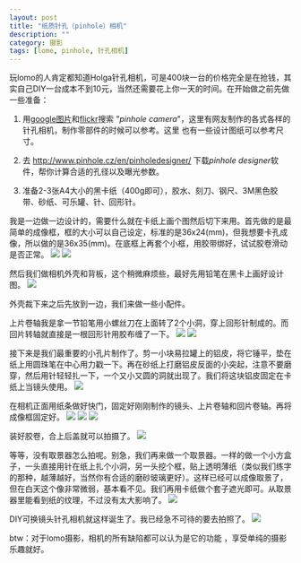 ```yaml
---
layout: post
title: "纸质针孔（pinhole）相机"
description: ""
category: 摄影
tags: [lome, pinhole, 针孔相机]
---
```

玩lomo的人肯定都知道Holga针孔相机，可是400块一台的价格完全是在抢钱，其实自己DIY一台成本不到10元，当然还需要花上你一天的时间。在开始做之前先做一些准备：

1. 用[google图片](http://www.google.com.hk/imghp)和[flickr](http://www.flickr.com/)搜索 "*pinhole camera*"，这里有网友制作的各式各样的针孔相机，制作零部件的时候可以参考。这里 也有一些设计图纸可以参考尺寸。

2. 去 <http://www.pinhole.cz/en/pinholedesigner/> 下载*pinhole designer*软件，帮你计算合适的孔径以及曝光参数。

3. 准备2-3张A4大小的黑卡纸（400g即可），胶水、刻刀、钢尺、3M黑色胶带、砂纸、可乐罐、针、回形针。

我是一边做一边设计的，需要什么就在卡纸上画个图然后切下来用。首先做的是最简单的成像框，框的大小可以自己设定，标准的是36x24(mm)，但我想要卡孔成像，所以做的是36x35(mm)。在底框上再套个小框，用胶带绑好，试试胶卷滑动是否正常。
<img src="images/pinhole-1.jpg"/>
<img src="images/pinhole-2.jpg"/>
 

然后我们做相机外壳和背板，这个稍微麻烦些，最好先用铅笔在黑卡上画好设计图。
<img src="images/pinhole-3.jpg"/>


外壳裁下来之后先放到一边，我们来做一些小配件。

上片卷轴我是拿一节铅笔用小螺丝刀在上面转了2个小洞，穿上回形针制成的。而回片转轴就直接是一根回形针用胶布缠了一下。
<img src="images/pinhole-4.jpg"/>
<img src="images/pinhole-5.jpg"/>
 

接下来是我们最重要的小孔片制作了。剪一小块易拉罐上的铝皮，将它锤平，垫在纸上用圆珠笔在中心用力戳一下。再在砂纸上打磨铝皮反面的小突起，注意不要磨穿，然后用针轻轻扎一下，一个又小又圆的洞就出现了。我们将这块铝皮固定在卡纸上当镜头使用。
<img src="images/pinhole-6.jpg"/>


在相机正面用纸条做好快门，固定好刚刚制作的镜头、上片卷轴和回片卷轴。再将成像框固定好。
<img src="images/pinhole-7.jpg"/>
<img src="images/pinhole-8.jpg"/>
<img src="images/pinhole-9.jpg"/>

装好胶卷，合上后盖就可以拍摄了。
<img src="images/pinhole-10.jpg"/>


等等，没有取景器怎么拍呢。别急，我们再来做一个取景器。一样的做一个小方盒子，一头直接用针在纸上扎个小洞，另一头挖个框，贴上透明薄纸（类似我们练字的那种，越薄越好，当然你有合适的磨砂玻璃更好）。这样已经可以成像取景了，但在白天这个像非常微弱，基本看不见。我们再用卡纸做个套子遮光即可。从取景器里能看到纸的纹理，不过没有太大影响了。
<img src="images/pinhole-11.jpg"/>


DIY可换镜头针孔相机就这样诞生了。我已经急不可待的要去拍照了。
<img src="images/pinhole-12.jpg"/>


btw：对于lomo摄影，相机的所有缺陷都可以认为是它的功能 ，享受单纯的摄影乐趣就好。

